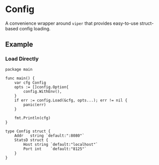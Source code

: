 # Config

A convenience wrapper around `viper` that provides easy-to-use struct-based config loading.

## Example

### Load Directly

```golang
package main

func main() {
	var cfg Config
	opts := []config.Option{
		config.WithEnv(),
	}
	if err := config.Load(&cfg, opts...); err != nil {
		panic(err)
	}

	fmt.Println(cfg)
}

type Config struct {
	Addr   string `default:":8080"`
	StatsD struct {
		Host string `default:"localhost"`
		Port int    `default:"8125"`
	}
}
```

